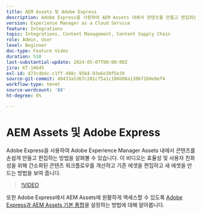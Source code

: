 ```yaml
---
title: AEM Assets 및 Adobe Express
description: Adobe Express을 사용하여 AEM Assets 내에서 콘텐츠를 만들고 편집하는 방법에 대해 알아봅니다.
version: Experience Manager as a Cloud Service
feature: Integrations
topic: Integrations, Content Management, Content Supply Chain
role: Admin, User
level: Beginner
doc-type: Feature Video
duration: 510
last-substantial-update: 2024-05-07T00:00:00Z
jira: KT-14645
exl-id: d73c4bdc-c1ff-498c-9584-93e6e39f5e39
source-git-commit: 48433a5367c281cf5a1c106b08a1306f1b0e8ef4
workflow-type: tm+mt
source-wordcount: '88'
ht-degree: 0%

---
```


# AEM Assets 및 Adobe Express

Adobe Express을 사용하여 Adobe Experience Manager Assets 내에서 콘텐츠를 손쉽게 만들고 편집하는 방법을 살펴볼 수 있습니다. 이 비디오는 효율성 및 사용자 친화성을 위해 간소화된 콘텐츠 워크플로우를 개선하고 기존 에셋을 편집하고 새 에셋을 만드는 방법을 보여 줍니다.

>[!VIDEO](https://video.tv.adobe.com/v/3425972/?learn=on)

또한 Adobe Express에서 AEM Assets에 원활하게 액세스할 수 있도록 [Adobe Express과 AEM Assets 기본 통합](https://experienceleague.adobe.com/ko/docs/experience-manager-cloud-service/content/assets/integration-adobe-express/native-integration-adobe-express)을 설정하는 방법에 대해 알아봅니다.
